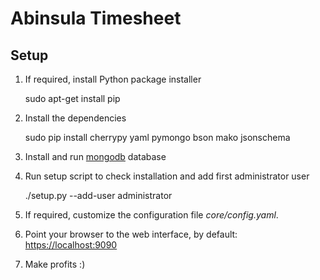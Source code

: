 Abinsula Timesheet
=========

Setup
-----


  1. If required, install Python package installer

        sudo apt-get install pip

  2. Install the dependencies

        sudo pip install cherrypy yaml pymongo bson mako jsonschema

  3. Install and run [mongodb](http://docs.mongodb.org/manual/installation/) database

  4. Run setup script to check installation and add first administrator user

        ./setup.py --add-user <username> <password> administrator

  5. If required, customize the configuration file _core/config.yaml_.

  6. Point your browser to the web interface, by default: [https://localhost:9090](https://localhost:9090)
  
  7. Make profits :)


